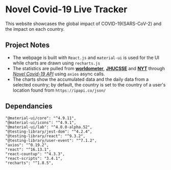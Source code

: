 # Novel Covid-19 Live Tracker

This website showcases the global impact of COVID-19(SARS-CoV-2) and the impact on each country.

## Project Notes

- The webpage is built with `React.js` and `material-ui` is used for the UI while charts are drawn using `recharts.js`
- The statistics are pulled from [**worldometer**](https://www.worldometers.info/coronavirus/), [**JHUCSSE**](https://github.com/CSSEGISandData/COVID-19/tree/master/csse_covid_19_data/csse_covid_19_time_series) and [**NYT**](https://github.com/nytimes/covid-19-data) through [_Novel Covid-19 API_](https://corona.lmao.ninja/v2) using `axios` async calls.
- The charts show the accumulated data and the daily data from a selected country; by default, the country is set to the country of a user's location found from `https://ipapi.co/json/`

## Dependancies

```
"@material-ui/core": "^4.9.11",
"@material-ui/icons": "^4.9.1",
"@material-ui/lab": "^4.0.0-alpha.52",
"@testing-library/jest-dom": "^4.2.4",
"@testing-library/react": "^9.3.2",
"@testing-library/user-event": "^7.1.2",
"axios": "^0.19.2",
"react": "^16.13.1",
"react-countup": "^4.3.3",
"react-scripts": "3.4.1",
"recharts": "^1.8.5",
```
